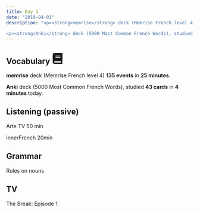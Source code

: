 ```yaml
---
title: Day 1
date: "2019-04-01"
description: "<p><strong>memrise</strong> deck (Memrise French level 4) <strong>135 events</strong> in <strong>25 minutes.</strong></p>

<p><strong>Anki</strong> deck (5000 Most Common French Words), studied <strong>43 cards</strong> in <strong>4 minutes </strong>today.</p>"
---
```


<h2>Vocabulary <svg height="30" width="30" aria-hidden="true" focusable="false" data-prefix="fas" data-icon="book" class="svg-inline--fa fa-book fa-w-14" role="img" xmlns="http://www.w3.org/2000/svg" viewBox="0 0 448 512"><path fill="currentColor" d="M448 360V24c0-13.3-10.7-24-24-24H96C43 0 0 43 0 96v320c0 53 43 96 96 96h328c13.3 0 24-10.7 24-24v-16c0-7.5-3.5-14.3-8.9-18.7-4.2-15.4-4.2-59.3 0-74.7 5.4-4.3 8.9-11.1 8.9-18.6zM128 134c0-3.3 2.7-6 6-6h212c3.3 0 6 2.7 6 6v20c0 3.3-2.7 6-6 6H134c-3.3 0-6-2.7-6-6v-20zm0 64c0-3.3 2.7-6 6-6h212c3.3 0 6 2.7 6 6v20c0 3.3-2.7 6-6 6H134c-3.3 0-6-2.7-6-6v-20zm253.4 250H96c-17.7 0-32-14.3-32-32 0-17.6 14.4-32 32-32h285.4c-1.9 17.1-1.9 46.9 0 64z"></path></svg></h2>

<p><strong>memrise</strong> deck (Memrise French level 4) <strong>135 events</strong> in <strong>25 minutes.</strong></p>

<p><strong>Anki</strong> deck (5000 Most Common French Words), studied <strong>43 cards</strong> in <strong>4 minutes </strong>today.</p>

<h2>Listening (passive)</h2>
Arte TV
50 min

innerFrench
20min

<h2>Grammar</h2>
Rules on nouns

<h2>TV</h2>
The Break: Episode 1
